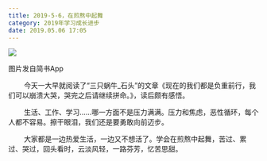 ```yaml
---
title: 2019-5-6，在煎熬中起舞
category: 2019年学习成长进步
date: 2019.05.06 17:05
---
```


![](https://markdown-1301532546.cos.ap-guangzhou.myqcloud.com/peipei_blog/20210921145021.jpeg)  

图片发自简书App

        今天一大早就阅读了“三只蜗牛\_石头”的文章《现在的我们都是负重前行，我们可以崩溃大哭，哭完之后请继续拼命。》，读后颇有感悟。  

        生活、工作、学习……哪一方面不是压力满满。压力和焦虑，恶性循环，每个人都不容易。擦干眼泪，我们还是要勇敢向前迈步。  

        大家都是一边热爱生活，一边又不想活了。学会在煎熬中起舞，苦过、累过、哭过，回头看时，云淡风轻，一路芬芳，忆苦思甜。